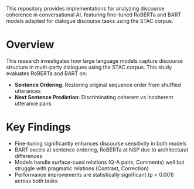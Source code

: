 This repository provides implementations for analyzing discourse coherence in conversational AI, featuring fine-tuned RoBERTa and BART models adapted for dialogue discourse tasks using the STAC corpus.

# Overview
This research investigates how large language models capture discourse structure in multi-party dialogues using the STAC corpus. This study evaluates RoBERTa and BART on:

- **Sentence Ordering**: Restoring original sequence order from shuffled utterances
- **Next Sentence Prediction**: Discriminating coherent vs incoherent utterance pairs

# Key Findings
- Fine-tuning significantly enhances discourse sensitivity in both models
- BART excels at sentence ordering, RoBERTa at NSP due to architectural differences
- Models handle surface-cued relations (Q-A pairs, Comments) well but struggle with pragmatic relations (Contrast, Correction)
- Performance improvements are statistically significant (p < 0.001) across both tasks

